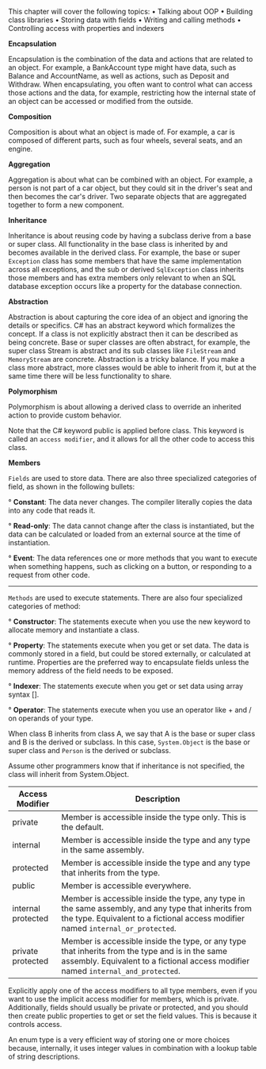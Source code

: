 This chapter will cover the following topics:
• Talking about OOP
• Building class libraries
• Storing data with fields
• Writing and calling methods
• Controlling access with properties and indexers

**Encapsulation**

Encapsulation is the combination of the data and actions that are related to an object. For example, a BankAccount type might have data, such as Balance and AccountName, as well as actions, such as Deposit and Withdraw. When encapsulating, you often want to control what can access those actions and the data, for example, restricting how the internal state of an object can be accessed or modified from the outside.

**Composition**

Composition is about what an object is made of. For example, a car is composed of different parts, such as four wheels, several seats, and an engine.

**Aggregation**

Aggregation is about what can be combined with an object. For example, a person is not part of a car object, but they could sit in the driver's seat and then becomes the car's driver. Two separate objects that are aggregated together to form a new component.

**Inheritance**

Inheritance is about reusing code by having a subclass derive from a base or super class. All functionality in the base class is inherited by and becomes available in the derived class. For example, the base or super `Exception` class has some members that have the same implementation across all exceptions, and the sub or derived `SqlException` class inherits those members and has extra members only relevant to when an SQL database exception occurs like a property for the database connection.

**Abstraction**

Abstraction is about capturing the core idea of an object and ignoring the details or specifics. C# has an abstract keyword which formalizes the concept. If a class is not explicitly abstract then it can be described as being concrete. Base or super classes are often abstract, for example, the super class Stream is abstract and its sub classes like `FileStream` and `MemoryStream` are concrete. Abstraction is a tricky balance. If you make a class more abstract, more classes would be able to inherit from it, but at the same time there will be less functionality to share.

**Polymorphism**

Polymorphism is about allowing a derived class to override an inherited action to provide custom behavior.

Note that the C# keyword public is applied before class. This keyword is called an `access modifier`, and it allows for all the other code to access this class. 

**Members**

`Fields` are used to store data. There are also three specialized categories
of field, as shown in the following bullets:

° **Constant**: The data never changes. The compiler literally copies the data into any code that reads it.

° **Read-only**: The data cannot change after the class is instantiated, but the data can be calculated or loaded from an external source at the time of instantiation.

° **Event**: The data references one or more methods that you want to execute when something happens, such as clicking on a button, or responding to a request from other code.

<hr/>

`Methods` are used to execute statements. There are also four specialized categories of method:

° **Constructor**: The statements execute when you use the new keyword to allocate memory and instantiate a class.

° **Property**: The statements execute when you get or set data. The data is commonly stored in a field, but could be stored externally, or calculated at runtime. Properties are the preferred way to encapsulate fields unless the memory address of the field needs to be exposed.

° **Indexer**: The statements execute when you get or set data using array syntax [].

° **Operator**: The statements execute when you use an operator like + and / on operands of your type.

When class B inherits from class A, we say that A is the base or super class and B is the derived or subclass. In this case, `System.Object` is the base or super class and `Person` is the derived or subclass.

Assume other programmers know that if inheritance is not specified, the class will inherit from System.Object.

| Access Modifier    | Description                                                                                                                                                                                 |
| ------------------ | ------------------------------------------------------------------------------------------------------------------------------------------------------------------------------------------- |
| private            | Member is accessible inside the type only. This is the default.                                                                                                                             |
| internal           | Member is accessible inside the type and any type in the same assembly.                                                                                                                     |
| protected          | Member is accessible inside the type and any type that inherits from the type.                                                                                                              |
| public             | Member is accessible everywhere.                                                                                                                                                            |
| internal protected | Member is accessible inside the type, any type in the same assembly, and any type that inherits from the type. Equivalent to a fictional access modifier named `internal_or_protected`.     |
| private protected  | Member is accessible inside the type, or any type that inherits from        the type and is in the same assembly. Equivalent to a fictional access modifier named `internal_and_protected`. |

Explicitly apply one of the access modifiers to all type members, even if you want to use the implicit access modifier for members, which is private. Additionally, fields should usually be private or protected, and you should then create public properties to get or set the field values. This is because it controls access.

An enum type is a very efficient way of storing one or more choices because, internally, it uses integer values in combination with a lookup table of string descriptions.